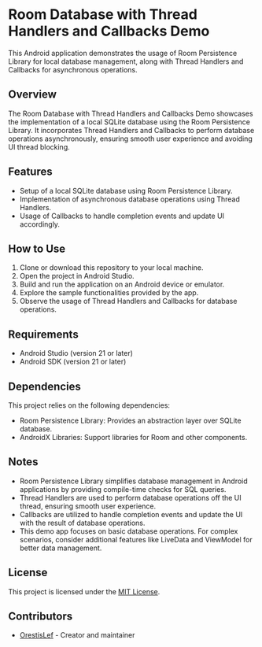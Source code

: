 # Room Database with Thread Handlers and Callbacks Demo

This Android application demonstrates the usage of Room Persistence Library for local database management, along with Thread Handlers and Callbacks for asynchronous operations.

## Overview

The Room Database with Thread Handlers and Callbacks Demo showcases the implementation of a local SQLite database using the Room Persistence Library. It incorporates Thread Handlers and Callbacks to perform database operations asynchronously, ensuring smooth user experience and avoiding UI thread blocking.

## Features

- Setup of a local SQLite database using Room Persistence Library.
- Implementation of asynchronous database operations using Thread Handlers.
- Usage of Callbacks to handle completion events and update UI accordingly.

## How to Use

1. Clone or download this repository to your local machine.
2. Open the project in Android Studio.
3. Build and run the application on an Android device or emulator.
4. Explore the sample functionalities provided by the app.
5. Observe the usage of Thread Handlers and Callbacks for database operations.

## Requirements

- Android Studio (version 21 or later)
- Android SDK (version 21 or later)

## Dependencies

This project relies on the following dependencies:

- Room Persistence Library: Provides an abstraction layer over SQLite database.
- AndroidX Libraries: Support libraries for Room and other components.

## Notes

- Room Persistence Library simplifies database management in Android applications by providing compile-time checks for SQL queries.
- Thread Handlers are used to perform database operations off the UI thread, ensuring smooth user experience.
- Callbacks are utilized to handle completion events and update the UI with the result of database operations.
- This demo app focuses on basic database operations. For complex scenarios, consider additional features like LiveData and ViewModel for better data management.

## License

This project is licensed under the [MIT License](LICENSE).

## Contributors

- [OrestisLef](https://github.com/orestislef) - Creator and maintainer

